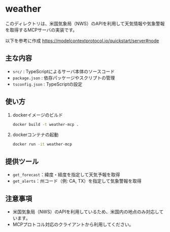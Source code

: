 # weather

このディレクトリは、米国気象局（NWS）のAPIを利用して天気情報や気象警報を取得するMCPサーバの実装です。

以下を参考に作成
https://modelcontextprotocol.io/quickstart/server#node

## 主な内容
- `src/` : TypeScriptによるサーバ本体のソースコード
- `package.json` : 依存パッケージやスクリプトの管理
- `tsconfig.json` : TypeScriptの設定

## 使い方
1. dockerイメージのビルド
   ```sh
   docker build -t weather-mcp .
   ```
2. dockerコンテナの起動
   ```sh
   docker run -it weather-mcp
   ```

## 提供ツール
- `get_forecast`：緯度・経度を指定して天気予報を取得
- `get_alerts`：州コード（例: CA, TX）を指定して気象警報を取得

## 注意事項
- 米国気象局（NWS）のAPIを利用しているため、米国内の地点のみ対応しています。
- MCPプロトコル対応のクライアントから利用してください。 